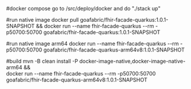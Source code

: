 #docker compose
go to /src/deploy/docker and do "./stack up"

#run native image
docker pull goafabric/fhir-facade-quarkus:1.0.1-SNAPSHOT && docker run --name fhir-facade-quarkus --rm -p50700:50700 goafabric/fhir-facade-quarkus:1.0.1-SNAPSHOT

#run native image arm64
docker run --name fhir-facade-quarkus --rm -p50700:50700 goafabric/fhir-facade-quarkus-arm64v8:1.0.1-SNAPSHOT
                                           
#build
mvn -B clean install -P docker-image-native,docker-image-native-arm64 && \
docker run --name fhir-facade-quarkus --rm -p50700:50700 goafabric/fhir-facade-quarkus-arm64v8:1.0.1-SNAPSHOT
